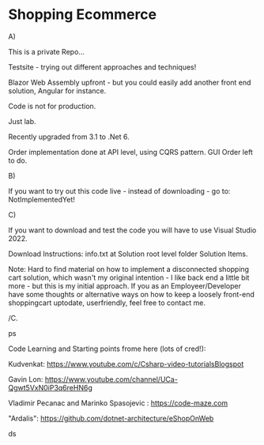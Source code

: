 # Shopping Ecommerce

A)


This is a private Repo... 

Testsite - trying out different approaches and techniques!

Blazor Web Assembly upfront - but you could easily add another front end solution, Angular for instance.

Code is not for production. 

Just lab.

Recently upgraded from 3.1 to .Net 6.

Order implementation done at API level, using CQRS pattern. GUI Order left to do.

B)

If you want to try out this code live - instead of downloading - go to: NotImplementedYet!

C)

If you want to download and test the code you will have to use Visual Studio 2022.

Download Instructions: info.txt at Solution root level folder Solution Items.
  
Note: Hard to find material on how to implement a disconnected shopping cart solution, which wasn't my original intention - I like back end a little bit more - but this is my initial approach. If you as an Employeer/Developer have some thoughts or alternative ways on how to keep a loosely front-end shoppingcart uptodate,
userfriendly, feel free to contact me. 
  
 /C.
  
  ps
  
  Code Learning and Starting points frome here (lots of cred!):
  
  Kudvenkat:  https://www.youtube.com/c/Csharp-video-tutorialsBlogspot
  
  Gavin Lon:  https://www.youtube.com/channel/UCa-Qgwt5VxN0iP3q6reHN6g
  
  Vladimir Pecanac and Marinko Spasojevic : https://code-maze.com
  
  "Ardalis": https://github.com/dotnet-architecture/eShopOnWeb
  
  ds
  
  
  
  
